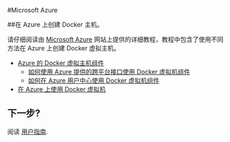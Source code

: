 #Microsoft Azure

##在 Azure 上创建 Docker 主机。

请仔细阅读由 [Microsoft Azure](http://azure.microsoft.com/) 网站上提供的详细教程，教程中包含了使用不同方法在 Azure 上创建 Docker 虚拟主机。

* [ Azure 的 Docker 虚拟主机组件 ][1]
    * [ 如何使用 Azure 提供的跨平台接口使用 Docker 虚拟机组件 ][2]
    * [ 如何在 Azure 用户中心使用 Docker 虚拟机组件 ][3] 
* [ 在 Azure 上使用 Docker 虚拟机 ][4]

## 下一步?

阅读 [用户指南](../userguide/).

[0]: http://azure.microsoft.com/
[1]: http://azure.microsoft.com/en-us/documentation/articles/virtual-machines-docker-vm-extension/
[2]: http://azure.microsoft.com/documentation/articles/virtual-machines-docker-with-xplat-cli/
[3]: http://azure.microsoft.com/documentation/articles/virtual-machines-docker-with-portal/
[4]: http://azure.microsoft.com/en-us/documentation/articles/virtual-machines-docker-machine/
